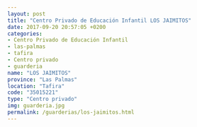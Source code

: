 ```yaml
---
layout: post
title: "Centro Privado de Educación Infantil LOS JAIMITOS"
date: 2017-09-20 20:57:05 +0200
categories:
- Centro Privado de Educación Infantil
- las-palmas
- tafira
- Centro privado
- guarderia
name: "LOS JAIMITOS"
province: "Las Palmas"
location: "Tafira"
code: "35015221"
type: "Centro privado"
img: guarderia.jpg
permalink: /guarderias/los-jaimitos.html
---
```

